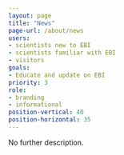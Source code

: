 ```yaml
---
layout: page
title: "News"
page-url: /about/news
users:
- scientists new to EBI
- scientists familiar with EBI
- visitors
goals:
- Educate and update on EBI
priority: 3
role:
- branding
- informational
position-vertical: 40
position-horizontal: 35
---
```


No further description.
